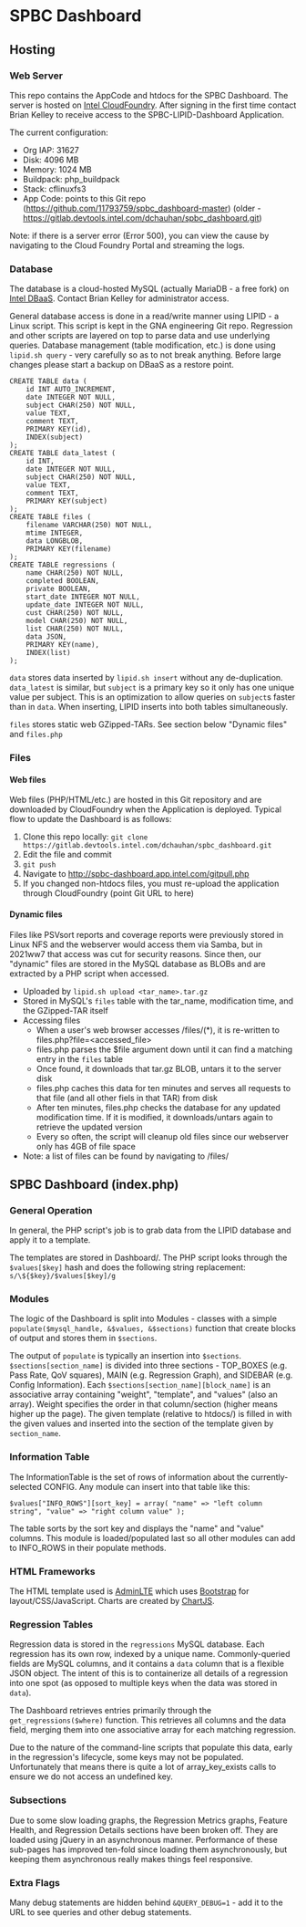 # SPBC Dashboard

## Hosting

### Web Server

This repo contains the AppCode and htdocs for the SPBC Dashboard. The server is hosted on [Intel CloudFoundry](https://cloudfoundry.intel.com/apps/signin). After signing in the first time contact Brian Kelley to receive access to the SPBC-LIPID-Dashboard Application.

The current configuration:

- Org IAP: 31627
- Disk: 4096 MB
- Memory: 1024 MB
- Buildpack: php_buildpack
- Stack: cflinuxfs3
- App Code: points to this Git repo (https://github.com/11793759/spbc_dashboard-master) (older - https://gitlab.devtools.intel.com/dchauhan/spbc_dashboard.git)

Note: if there is a server error (Error 500), you can view the cause by navigating to the Cloud Foundry Portal and streaming the logs.

### Database

The database is a cloud-hosted MySQL (actually MariaDB - a free fork) on [Intel DBaaS](https://dbaas.intel.com/#/overview). Contact Brian Kelley for administrator access.

General database access is done in a read/write manner using LIPID - a Linux script. This script is kept in the GNA engineering Git repo. Regression and other scripts are layered on top to parse data and use underlying queries. Database management (table modification, etc.) is done using `lipid.sh query` - very carefully so as to not break anything. Before large changes please start a backup on DBaaS as a restore point.

	CREATE TABLE data (
		id INT AUTO_INCREMENT,
		date INTEGER NOT NULL,
		subject CHAR(250) NOT NULL,
		value TEXT,
		comment TEXT,
		PRIMARY KEY(id),
		INDEX(subject)
	);
	CREATE TABLE data_latest (
		id INT,
		date INTEGER NOT NULL,
		subject CHAR(250) NOT NULL,
		value TEXT,
		comment TEXT,
		PRIMARY KEY(subject)
	);
	CREATE TABLE files (
		filename VARCHAR(250) NOT NULL,
		mtime INTEGER,
		data LONGBLOB,
		PRIMARY KEY(filename)
	);
	CREATE TABLE regressions (
		name CHAR(250) NOT NULL,
		completed BOOLEAN,
		private BOOLEAN,
		start_date INTEGER NOT NULL,
		update_date INTEGER NOT NULL,
		cust CHAR(250) NOT NULL,
		model CHAR(250) NOT NULL,
		list CHAR(250) NOT NULL,
		data JSON,
		PRIMARY KEY(name),
		INDEX(list)
	);

`data` stores data inserted by `lipid.sh insert` without any de-duplication. `data_latest` is similar, but `subject` is a primary key so it only has one unique value per subject. This is an optimization to allow queries on `subject`s faster than in `data`. When inserting, LIPID inserts into both tables simultaneously.

`files` stores static web GZipped-TARs. See section below "Dynamic files" and `files.php`

### Files

#### Web files
Web files (PHP/HTML/etc.) are hosted in this Git repository and are downloaded by CloudFoundry when the Application is deployed. Typical flow to update the Dashboard is as follows:

1) Clone this repo locally: `git clone https://gitlab.devtools.intel.com/dchauhan/spbc_dashboard.git`
2) Edit the file and commit
3) `git push`
4) Navigate to http://spbc-dashboard.app.intel.com/gitpull.php
5) If you changed non-htdocs files, you must re-upload the application through CloudFoundry (point Git URL to here)

#### Dynamic files

Files like PSVsort reports and coverage reports were previously stored in Linux NFS and the webserver would access them via Samba, but in 2021ww7 that access was cut for security reasons. Since then, our "dynamic" files are stored in the MySQL database as BLOBs and are extracted by a PHP script when accessed.

* Uploaded by `lipid.sh upload <tar_name>.tar.gz`
* Stored in MySQL's `files` table with the tar_name, modification time, and the GZipped-TAR itself
* Accessing files
	* When a user's web browser accesses /files/(*), it is re-written to files.php?file=<accessed_file>
	* files.php parses the $file argument down until it can find a matching entry in the `files` table
	* Once found, it downloads that tar.gz BLOB, untars it to the server disk
	* files.php caches this data for ten minutes and serves all requests to that file (and all other fiels in that TAR) from disk
	* After ten minutes, files.php checks the database for any updated modification time. If it is modified, it downloads/untars again to retrieve the updated version
	* Every so often, the script will cleanup old files since our webserver only has 4GB of file space
* Note: a list of files can be found by navigating to /files/
	
## SPBC Dashboard (index.php)

### General Operation

In general, the PHP script's job is to grab data from the LIPID database and apply it to a template.

The templates are stored in Dashboard/. The PHP script looks through the `$values[$key]` hash and does the following string replacement: `s/\${$key}/$values[$key]/g`

### Modules

The logic of the Dashboard is split into Modules - classes with a simple `populate($mysql_handle, &$values, &$sections)` function that create blocks of output and stores them in `$sections`.

The output of `populate` is typically an insertion into `$sections`. `$sections[section_name]` is divided into three sections - TOP_BOXES (e.g. Pass Rate, QoV squares), MAIN (e.g. Regression Graph), and SIDEBAR (e.g. Config Information). Each `$sections[section_name][block_name]` is an associative array containing "weight", "template", and "values" (also an array). Weight specifies the order in that column/section (higher means higher up the page). The given template (relative to htdocs/) is filled in with the given values and inserted into the section of the template given by `section_name`.

### Information Table

The InformationTable is the set of rows of information about the currently-selected CONFIG. Any module can insert into that table like this:

	$values["INFO_ROWS"][sort_key] = array( "name" => "left column string", "value" => "right column value" );
	
The table sorts by the sort key and displays the "name" and "value" columns. This module is loaded/populated last so all other modules can add to INFO_ROWS in their populate methods.

### HTML Frameworks

The HTML template used is [AdminLTE](https://adminlte.io/docs/2.4/layout) which uses [Bootstrap](https://getbootstrap.com/docs/3.4/) for layout/CSS/JavaScript. Charts are created by [ChartJS](https://www.chartjs.org/docs/latest/).

### Regression Tables

Regression data is stored in the `regressions` MySQL database. Each regression has its own row, indexed by a unique name. Commonly-queried fields are MySQL columns, and it contains a `data` column that is a flexible JSON object. The intent of this is to containerize all details of a regression into one spot (as opposed to multiple keys when the data was stored in `data`).

The Dashboard retrieves entries primarily through the `get_regressions($where)` function. This retrieves all columns and the data field, merging them into one associative array for each matching regression.

Due to the nature of the command-line scripts that populate this data, early in the regression's lifecycle, some keys may not be populated. Unfortunately that means there is quite a lot of array_key_exists calls to ensure we do not access an undefined key.

### Subsections

Due to some slow loading graphs, the Regression Metrics graphs, Feature Health, and Regression Details sections have been broken off. They are loaded using jQuery in an asynchronous manner. Performance of these sub-pages has improved ten-fold since loading them asynchronously, but keeping them asynchronous really makes things feel responsive.

### Extra Flags

Many debug statements are hidden behind `&QUERY_DEBUG=1` - add it to the URL to see queries and other debug statements.

